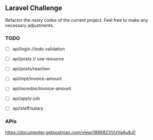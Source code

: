 ## Laravel Challenge

Refactor the nasty codes of the current project. Feel free to make any necessary adjustments.

### TODO

- [ ] api/login //todo validation 
- [ ] api/posts  // use resource
- [ ] api/posts/reaction



- [ ] api/mpt/invoice-amount
- [ ] api/ooredoo/invoice-amount


- [ ] api/apply-job
- [ ] api/staff/salary

### APIs
https://documenter.getpostman.com/view/18668231/UVeAu8JF